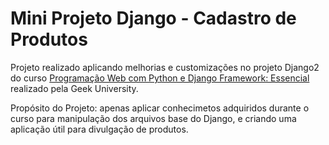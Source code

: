 # Mini Projeto Django - Cadastro de Produtos
Projeto realizado aplicando melhorias e customizações no projeto Django2 do curso [Programação Web com Python e Django Framework: Essencial](https://www.udemy.com/course/programacao-web-com-django-framework-do-basico-ao-avancado/) realizado pela Geek University.

Propósito do Projeto: apenas aplicar conhecimetos adquiridos durante o curso para manipulação dos arquivos base do Django, e criando uma aplicação útil para divulgação de produtos.

